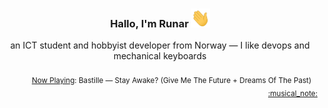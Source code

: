 <h3 align="center">Hallo, I'm Runar <img src="./assets/wave.gif" width="30px" height="30px"></h3>

<div align="center">an ICT student and hobbyist developer from Norway — I like devops and mechanical keyboards</div>

<br/>
<div align="right"><sub>
  <a href="https://www.last.fm/user/runarsf">Now Playing</a>: Bastille &mdash; Stay Awake? (Give Me The Future + Dreams Of The Past) &nbsp;&nbsp; <a href="https:&#x2F;&#x2F;www.last.fm&#x2F;music&#x2F;Bastille&#x2F;_&#x2F;Stay+Awake%3F">:musical_note:</a>
</sub></div>

